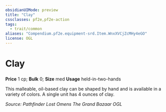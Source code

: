 ```yaml
---
obsidianUIMode: preview
title: "Clay"
cssclasses: pf2e,pf2e-action
tags:
  - trait/common
aliases: "Compendium.pf2e.equipment-srd.Item.WnxXVCjZcMHy4eGO"
license: OGL
---
```

# Clay

### 


**Price** 1 cp; 
**Bulk** 0; **Size** med
**Usage** held-in-two-hands

This malleable, oil-based clay can be shaped by hand and is available in a variety of colors. A single unit has 4 ounces of clay.

*Source: Pathfinder Lost Omens The Grand Bazaar*
*OGL*